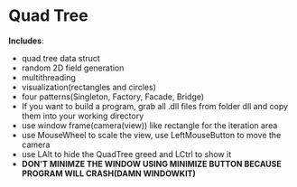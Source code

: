 # Quad Tree

**Includes**:  
* quad tree data struct 
* random 2D field generation  
* multithreading  
* visualization(rectangles and circles)  
* four patterns(Singleton, Factory, Facade, Bridge)   
* If you want to build a program, grab all .dll files from folder dll and copy them into your working directory  
* use window frame(camera(view)) like rectangle for the iteration area
* use MouseWheel to scale the view, use LeftMouseButton to move the camera  
* use LAlt to hide the QuadTree greed and LCtrl to show it  
* **DON'T MINIMZE THE WINDOW USING MINIMIZE BUTTON BECAUSE PROGRAM WILL CRASH(DAMN WINDOWKIT)**  

